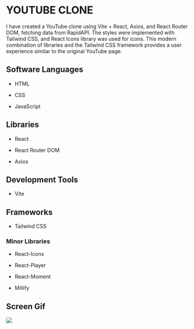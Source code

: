 <h1>YOUTUBE CLONE</h1>

I have created a YouTube clone using Vite + React, Axios, and React Router DOM, fetching data from RapidAPI. The styles were implemented with Tailwind CSS, and React Icons library was used for icons. This modern combination of libraries and the Tailwind CSS framework provides a user experience similar to the original YouTube page.

<h2> Software Languages </h2>

- HTML

- CSS

- JavaScript

<h2> Libraries </h2>

- React

- React Router DOM

- Axios

<h2> Development Tools </h2>

- Vite

<h2> Frameworks </h2>

- Tailwind CSS

<h3> Minor Libraries </h3>

- React-Icons

- React-Player

- React-Moment

- Millify

<h2> Screen Gif </h2>

![](gifyoutube.gif)
